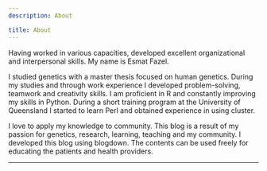 ```yaml
---
description: About

title: About
---
```


Having worked in various capacities, developed excellent organizational and interpersonal skills. My name is Esmat Fazel. 

I studied genetics with a master thesis focused on human genetics. During my studies and through work experience I developed problem-solving, teamwork and creativity skills. I am proficient in R and constantly improving my skills in Python. During a short training program at the University of Queensland I started to learn Perl and obtained experience in using cluster. 

I love to apply my knowledge to community. This blog is a result of my passion for genetics, research, learning, teaching and my community. I developed this blog using blogdown. The contents can be used freely for educating the patients and health providers.



---
